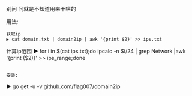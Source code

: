 别问 问就是不知道用来干啥的

用法:

```
获取ip
▶ cat domain.txt | domain2ip | awk '{print $2}' >> ips.txt
```

计算ip范围
▶ for i in $(cat ips.txt);do ipcalc -n $i/24 | grep Network |awk '{print ($2)}' >> ips_range;done
```

安装:

```
▶ go get -u -v github.com/flag007/domain2ip
```
